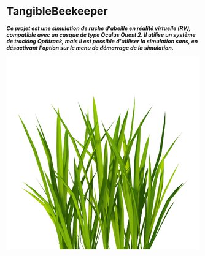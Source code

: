 # TangibleBeekeeper

***Ce projet est une simulation de ruche d'abeille en réalité virtuelle (RV), compatible avec un casque de type Oculus Quest 2. Il utilise un système de tracking Optitrack, mais il est possible d'utiliser la simulation sans, en désactivant l'option sur le menu de démarrage de la simulation.***


![Contribution guidelines for this project](/Assets/Textures/grass.png)
